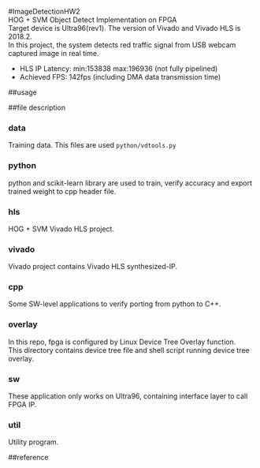 #ImageDetectionHW2  
HOG + SVM Object Detect Implementation on FPGA  
Target device is Ultra96(rev1). The version of Vivado and Vivado HLS is 2018.2.  
In this project, the system detects red traffic signal from USB webcam captured image in real time.  
- HLS IP Latency: min:153838 max:196936 (not fully pipelined)  
- Achieved FPS: 142fps (including DMA data transmission time)  

##usage  



##file description  
### data  
Training data. This files are used `python/vdtools.py`  
### python  
python and scikit-learn library are used to train, verify accuracy and export trained weight to cpp header file.  
### hls  
HOG + SVM Vivado HLS project.
### vivado  
Vivado project contains Vivado HLS synthesized-IP.
### cpp  
Some SW-level applications to verify porting from python to C++.  
### overlay  
In this repo, fpga is configured by Linux Device Tree Overlay function.  
This directory contains device tree file and shell script running device tree overlay.  
### sw  
These application only works on Ultra96, containing interface layer to call FPGA IP.

### util  
Utility program.

##reference  

